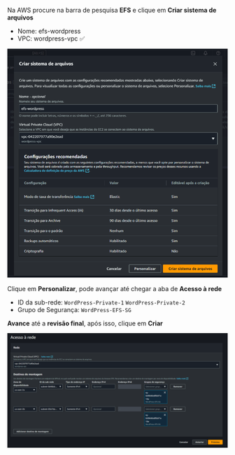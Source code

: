Na AWS procure na barra de pesquisa **EFS** e clique em **Criar sistema de arquivos**

- Nome: efs-wordpress 
- VPC: wordpress-vpc ✅

![CriarEFS](Imagens/4_EFSCriar.png)

Clique em **Personalizar**, pode avançar até chegar a aba de **Acesso à rede**
- ID da sub-rede: `WordPress-Private-1`  `WordPress-Private-2`
- Grupo de Segurança: `WordPress-EFS-SG`

**Avance** até a **revisão final**, após isso, clique em **Criar**

![RedeEFS](Imagens/4_1_EFSREDE.png)
